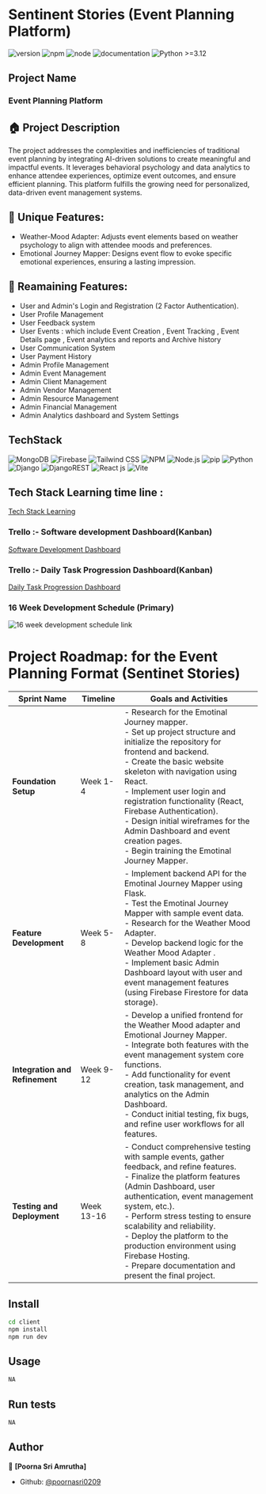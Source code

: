 # Sentinent Stories (Event Planning Platform)

![version](https://img.shields.io/badge/version-1.0.0-blue.svg)
![npm](https://img.shields.io/badge/npm->=10.8.0-blue.svg)
![node](https://img.shields.io/badge/node->=20.18.1-blue.svg)
![documentation](https://img.shields.io/badge/documentation-yes-green.svg)
![Python >=3.12](https://img.shields.io/badge/python->=3.11-blue.svg)



## Project Name

### Event Planning Platform

## 🏠 Project Description

The project addresses the complexities and inefficiencies of traditional event planning by integrating AI-driven solutions to create meaningful and impactful events. It leverages behavioral psychology and data analytics to enhance attendee experiences, optimize event outcomes, and ensure efficient planning. This platform fulfills the growing need for personalized, data-driven event management systems.

## 💫 Unique Features:
- Weather-Mood Adapter: Adjusts event elements based on weather psychology to align with attendee moods and preferences.
- Emotional Journey Mapper: Designs event flow to evoke specific emotional experiences, ensuring a lasting impression.

## 💫 Reamaining Features:
- User and Admin's Login and Registration (2 Factor Authentication).
- User Profile Management
- User Feedback system
- User Events :  which include Event Creation , Event Tracking , Event Details page , Event analytics and reports and Archive history
- User Communication System
- User Payment History
- Admin Profile Management
- Admin Event Management
- Admin Client Management
- Admin Vendor Management
- Admin Resource Management
- Admin Financial Management
- Admin Analytics dashboard and System Settings 


## TechStack
![MongoDB](https://img.shields.io/badge/MongoDB-47A248?style=for-the-badge&logo=mongodb&logoColor=white)
![Firebase](https://img.shields.io/badge/Firebase-FFCA28?style=for-the-badge&logo=firebase&logoColor=white)
![Tailwind CSS](https://img.shields.io/badge/Tailwind_CSS-38B2AC?style=for-the-badge&logo=tailwind-css&logoColor=white)
![NPM](https://img.shields.io/badge/NPM-CB3837?style=for-the-badge&logo=npm&logoColor=white)
![Node.js](https://img.shields.io/badge/Node.js-339933?style=for-the-badge&logo=node.js&logoColor=white)
![pip](https://img.shields.io/badge/pip-3776AB?style=for-the-badge&logo=pypi&logoColor=white)
![Python](https://img.shields.io/badge/Python-3776AB?style=for-the-badge&logo=python&logoColor=white)
![Django](https://img.shields.io/badge/django-%23092E20.svg?style=for-the-badge&logo=django&logoColor=white) 
![DjangoREST](https://img.shields.io/badge/DJANGO-REST-ff1709?style=for-the-badge&logo=django&logoColor=white&color=ff1709&labelColor=gray)
![React js](https://img.shields.io/badge/React-20232A?style=for-the-badge&logo=react&logoColor=61DAFB)
![Vite](https://img.shields.io/badge/Vite-646CFF?style=for-the-badge&logo=vite&logoColor=white)


## Tech Stack Learning time line : 
[Tech Stack Learning](https://github.com/users/poornasri0209/projects/1)

### Trello :- Software development Dashboard(Kanban)
[Software Development Dashboard](https://trello.com/invite/b/679a217910d5e580fa091f9c/ATTI23b800c404636dbc6a0976e1ce6e72126E40BF74/software-development)

### Trello :- Daily Task Progression Dashboard(Kanban)
[Daily Task Progression Dashboard](https://trello.com/invite/b/679a21a0767b632b42e15bd8/ATTId83a4b26bdf878b44f8e50339c13cf36417BEA91/daily-task-progression)

### 16 Week Development Schedule (Primary)
![16 week development schedule link](https://www.mermaidchart.com/raw/d3d8adad-d080-4953-8670-bb48c2a58e3a?theme=light&version=v0.1&format=svg)

# Project Roadmap: for the Event Planning Format (Sentinet Stories)

| Sprint Name              | Timeline       | Goals and Activities |
|--------------------------|---------------|----------------------|
| **Foundation Setup**     | Week 1-4      | - Research for the Emotinal Journey mapper.<br> - Set up project structure and initialize the repository for frontend and backend.<br> - Create the basic website skeleton with navigation using React.<br> - Implement user login and registration functionality (React, Firebase Authentication).<br> - Design initial wireframes for the Admin Dashboard and event creation pages.<br> - Begin training the Emotinal Journey Mapper. |
| **Feature Development**  | Week 5-8      | - Implement backend API for the Emotinal Journey Mapper using Flask.<br> - Test the Emotinal Journey Mapper with sample event data.<br> - Research for the Weather Mood Adapter.<br> - Develop backend logic for the Weather Mood Adapter .<br> - Implement basic Admin Dashboard layout with user and event management features (using Firebase Firestore for data storage). |
| **Integration and Refinement** | Week 9-12  | - Develop a unified frontend for the Weather Mood adapter and Emotional Journey Mapper.<br> - Integrate both features  with the event management system core functions.<br> - Add functionality for event creation, task management, and analytics on the Admin Dashboard.<br> - Conduct initial testing, fix bugs, and refine user workflows for all features. |
| **Testing and Deployment** | Week 13-16  | - Conduct comprehensive testing with sample events, gather feedback, and refine features.<br> - Finalize the platform features (Admin Dashboard, user authentication, event management system, etc.).<br> - Perform stress testing to ensure scalability and reliability.<br> - Deploy the platform to the production environment using Firebase Hosting.<br> - Prepare documentation and present the final project. |



## Install

```sh
cd client
npm install
npm run dev
```

## Usage

```sh
NA
```

## Run tests

```sh
NA
```

## Author

👤 **[Poorna Sri Amrutha]**

* Github: [@poornasri0209](https://github.com/poornasri0209)


